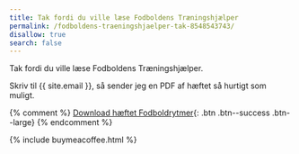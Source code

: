 ```yaml
---
title: Tak fordi du ville læse Fodboldens Træningshjælper
permalink: /fodboldens-traeningshjaelper-tak-8548543743/
disallow: true
search: false
---
```


Tak fordi du ville læse Fodboldens Træningshjælper.

Skriv til {{ site.email }}, så sender jeg en PDF af hæftet så hurtigt som muligt.

{% comment %}
[Download hæftet Fodboldrytmer](/assets/pdf/paid/fodboldrytmer-2005.pdf){: .btn .btn--success .btn--large}
{% endcomment %}

{% include buymeacoffee.html %}

